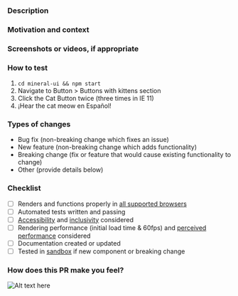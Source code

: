 <!--
NOTE: We're just getting started. While we appreciate any feedback, we're not yet ready to accept public contributions.

Thank you for your contribution! Here's a template to help you format your PR.

Your title should look like: [ComponentName] Clear, brief title using imperative tense
For example: [Button] Add support for type=submit

For a PR to be considered, each item in the checklist must be checked.
-->

### Description
<!-- Describe your changes in detail -->

### Motivation and context
<!-- Why is this change required? What problem does it solve? If it fixes an open issue, please link to the issue here and auto-close them via commit messages: https://help.github.com/articles/closing-issues-via-commit-messages. -->

### Screenshots or videos, if appropriate
<!-- To record and share a video: http://recordit.co/ -->

### How to test
<!-- Please describe the steps for reviewers to take to cover all facets of this feature. -->

1. `cd mineral-ui && npm start`
2. Navigate to Button > Buttons with kittens section
3. Click the Cat Button twice (three times in IE 11)
4. ¡Hear the cat meow en Español!

### Types of changes
<!-- What types of changes does your code introduce? Remove the lines below that are NOT applicable. Note: Whatever you choose here should match your commit messages. -->
- Bug fix (non-breaking change which fixes an issue)
- New feature (non-breaking change which adds functionality)
- Breaking change (fix or feature that would cause existing functionality to change)
- Other (provide details below)

### Checklist
<!-- Put an `x` in all the boxes that apply and are complete. If an item does not apply, put an `x` in it anyway and add "[n/a]" to the end of the line. If you're unsure about any of these, don't hesitate to ask. We're here to help! -->
* [ ] Renders and functions properly in [all supported browsers](https://github.com/mineral-ui/mineral-ui#browser-support)
* [ ] Automated tests written and passing
* [ ] [Accessibility](http://webaim.org/intro) and [inclusivity](https://24ways.org/2016/what-the-heck-is-inclusive-design/) considered
* [ ] Rendering performance (initial load time & 60fps) and [perceived performance](http://blog.teamtreehouse.com/perceived-performance) considered
* [ ] Documentation created or updated
* [ ] Tested in [sandbox](https://github.com/facebookincubator/create-react-app#getting-started) if new component or breaking change

<!-- If any of the above need further details, you should include those here. -->

### How does this PR make you feel?
<!--
1. Find a gif: http://giphy.com/categories/
2. Click 'Copy link'
3. Copy the 'GIF Link', paste it in place of the URL below, and update the alt text
-->
![Alt text here](https://media.giphy.com/media/xxxxxxxxx/giphy.gif)
